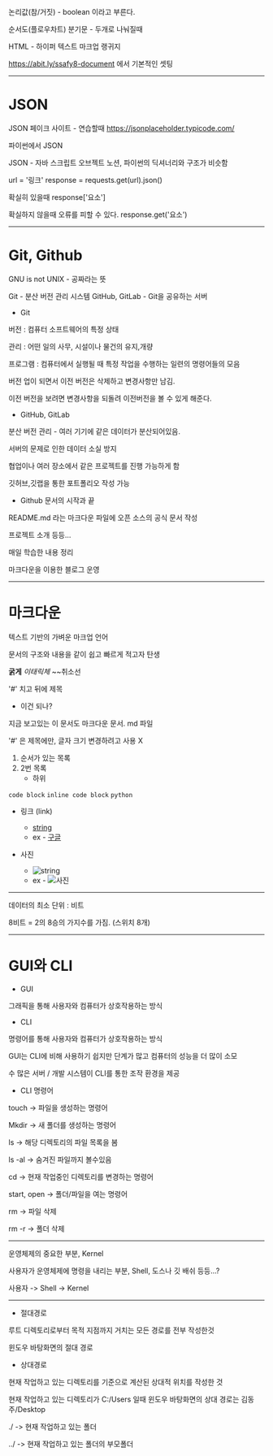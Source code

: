 논리값(참/거짓) - boolean 이라고 부른다.

순서도(플로우차트)
분기문 - 두개로 나눠질때

HTML - 하이퍼 텍스트 마크업 랭귀지


https://abit.ly/ssafy8-document 에서 기본적인 셋팅


-----------------------------------------------------------------------
# JSON

JSON 페이크 사이트 - 연습할때 
https://jsonplaceholder.typicode.com/

파이썬에서 JSON 

JSON - 자바 스크립트 오브젝트 노션, 파이썬의 딕셔너리와 구조가 비슷함

url = '링크'
response = requests.get(url).json()

확실히 있을때
response['요소']

확실하지 않을때 오류를 피할 수 있다.
response.get('요소')

--------------------------------------------------------------------------
# Git, Github

GNU is not UNIX - 공짜라는 뜻


Git - 분산 버전 관리 시스템
GitHub, GitLab - Git을 공유하는 서버

- Git

버전 : 컴퓨터 소프트웨어의 특정 상태

관리 : 어떤 일의 사무, 시설이나 물건의 유지,개량

프로그램 : 컴퓨터에서 실행될 때 특정 작업을 수행하는 일련의 명령어들의 모음


버전 업이 되면서 이전 버전은 삭제하고 변경사항만 남김.

이전 버전을 보려면 변경사항을 되돌려 이전버전을 볼 수 있게 해준다.



- GitHub, GitLab

분산 버전 관리 - 여러 기기에 같은 데이터가 분산되어있음.

서버의 문제로 인한 데이터 소실 방지

협업이나 여러 장소에서 같은 프로젝트를 진행 가능하게 함

깃허브,깃랩을 통한 포트폴리오 작성 가능


- Github 문서의 시작과 끝

README.md 라는 마크다운 파일에 오픈 소스의 공식 문서 작성

프로젝트 소개 등등...

매일 학습한 내용 정리

마크다운을 이용한 블로그 운영

----------------------------------------------
# 마크다운

텍스트 기반의 가벼운 마크업 언어

문서의 구조와 내용을 같이 쉽고 빠르게 적고자 탄생


 
 **굵게**
 *이태릭체*
 ~~취소선
 
 
 '#' 치고 뒤에 제목
 
 - 이건 되나?
 
지금 보고있는 이 문서도 마크다운 문서. md 파일

'#' 은 제목에만, 글자 크기 변경하려고 사용 X

1. 순서가 있는 목록
2. 2번 목록
    - 하위


```code block```
`inline code block`
```python```

- 링크 (link)
    - [string](url)
    - ex - [구글](https://www.google.com/)
    
- 사진
    - ![string](img_url)
    - ex - ![사진](https://cdn.pixabay.com/photo/2022/06/25/23/41/ladybug-7284337_1280.jpg)



--------------------------------------------------------------------------

데이터의 최소 단위 : 비트
 
8비트 = 2의 8승의 가지수를 가짐. (스위치 8개)

--------------------------------------------------------------------------
# GUI와 CLI

- GUI

그래픽을 통해 사용자와 컴퓨터가 상호작용하는 방식

- CLI
 
명령어를 통해 사용자와 컴퓨터가 상호작용하는 방식
 
GUI는 CLI에 비해 사용하기 쉽지만 단계가 많고 컴퓨터의 성능을 더 많이 소모
 
수 많은 서버 / 개발 시스템이 CLI를 통한 조작 환경을 제공

- CLI 명령어
 
touch -> 파일을 생성하는 명령어
 
Mkdir -> 새 폴더를 생성하는 명령어
 
ls -> 해당 디렉토리의 파일 목록을 봄
 
ls -al -> 숨겨진 파일까지 볼수있음
 
cd -> 현재 작업중인 디렉토리를 변경하는 명령어
 
start, open -> 폴더/파일을 여는 명령어
 
rm -> 파일 삭제
 
rm -r -> 폴더 삭제

---------------------------------------------------------------------------
운영체제의 중요한 부분, Kernel
 
사용자가 운영체제에 명령을 내리는 부분, Shell, 도스나 깃 배쉬 등등...?
 
사용자 -> Shell -> Kernel


----------------------------------


- 절대경로
 
루트 디렉토리로부터 목적 지점까지 거치는 모든 경로를 전부 작성한것
 
윈도우 바탕화면의 절대 경로

 
- 상대경로
 
현재 작업하고 있는 디렉토리를 기준으로 계산된 상대적 위치를 작성한 것
 
현재 작업하고 있는 디렉토리가 C:/Users 일때 윈도우 바탕화면의 상대 경로는 김동주/Desktop
 
./ -> 현재 작업하고 있는 폴더
 
../ -> 현재 작업하고 있는 폴더의 부모폴더

